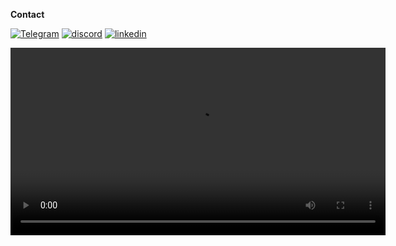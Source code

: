 **Contact**

[![Telegram](https://img.shields.io/badge/Telegram-2CA5E0?style=for-the-badge&logo=telegram&logoColor=white)](https://t.me/ahmetfurkandemir)  [![discord](https://img.shields.io/badge/Discord-7289DA?style=for-the-badge&logo=discord&logoColor=white)](https://discord.gg/AEr9TUc)  [![linkedin](https://img.shields.io/badge/LinkedIn-0077B5?style=for-the-badge&logo=linkedin&logoColor=white)](https://www.linkedin.com/in/1dfurkan/)


<div>
 <video class="center" src="https://user-images.githubusercontent.com/54184905/120921379-143b7100-c6cc-11eb-9a5e-967d6a21a0c7.mp4" width="600">⁪</video>
</div>

